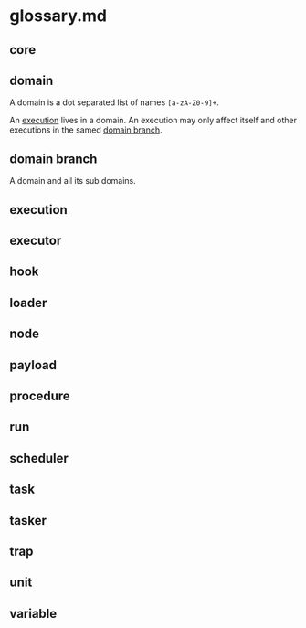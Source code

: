 
# glossary.md

## core

## domain

A domain is a dot separated list of names `[a-zA-Z0-9]+`.

An [execution](#execution) lives in a domain. An execution may only affect itself and other executions in the samed [domain branch](#domain_branch).

## domain branch

A domain and all its sub domains.

## execution
## executor
## hook
## loader
## node
## payload
## procedure
## run
## scheduler
## task
## tasker
## trap
## unit
## variable

